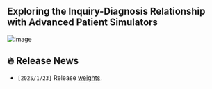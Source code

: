 ## Exploring the Inquiry-Diagnosis Relationship with Advanced Patient Simulators
![image](https://github.com/user-attachments/assets/4cc01812-5762-4759-a234-10b500e4206a)

## 🔥 Release News
- `[2025/1/23]` Release [weights](https://huggingface.co/zhaocheng/patient_simulator).

